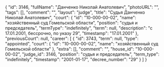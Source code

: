 {
    "id": 3146,
    "fullName": "Данченко Николай Анатолевич",
    "photoURL": "",
    "tags": [],
    "comment": "",
    "layout": "judge",
    "title": "Судья Данченко Николай Анатолевич",
    "court": {
        "id": "10-000-00-02",
        "name": "хозяйственный суд Гомельской области",
        "position": "судья и председатель",
        "termType": "indefinitely",
        "term": null,
        "description": "c 17.01.2001, бессрочно, по указу 29",
        "timestamp": "17.01.2001"
    },
    "previousCourt": null,
    "career": [
        {
            "id": 3743,
            "term": null,
            "type": "appointed",
            "court": {
                "id": "10-000-00-02",
                "name": "хозяйственный суд Гомельской области"
            },
            "extra": [],
            "comment": "",
            "house_id": "10-000-00-02",
            "judge_id": 3146,
            "position": "судья и председатель",
            "term_type": "indefinitely",
            "timestamp": "2001-01-17",
            "decree_number": "29"
        }
    ]
}